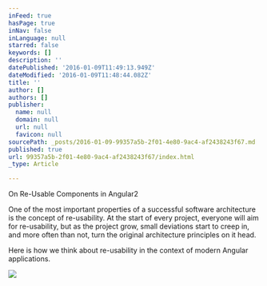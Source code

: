 ```yaml
---
inFeed: true
hasPage: true
inNav: false
inLanguage: null
starred: false
keywords: []
description: ''
datePublished: '2016-01-09T11:49:13.949Z'
dateModified: '2016-01-09T11:48:44.082Z'
title: ''
author: []
authors: []
publisher:
  name: null
  domain: null
  url: null
  favicon: null
sourcePath: _posts/2016-01-09-99357a5b-2f01-4e80-9ac4-af2438243f67.md
published: true
url: 99357a5b-2f01-4e80-9ac4-af2438243f67/index.html
_type: Article

---
```

On Re-Usable Components in Angular2

One of the most important properties of a successful software architecture is the concept of re-usability. At the start of every project, everyone will aim for re-usability, but as the project grow, small deviations start to creep in, and more often than not, turn the original architecture principles on it head. 

Here is how we think about re-usability in the context of modern Angular applications.

![](https://the-grid-user-content.s3-us-west-2.amazonaws.com/60d75b76-28af-4246-928e-5465523aa559.png)